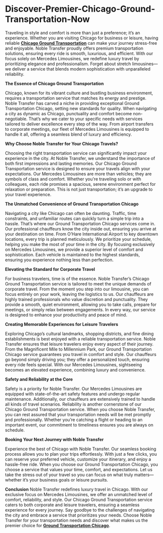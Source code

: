 # Discover-Premier-Chicago-Ground-Transportation-Now

Traveling in style and comfort is more than just a preference; it’s an experience. Whether you are visiting Chicago for business or leisure, having reliable **[Chicago Ground Transportation](http://www.nobletransfer.com/)** can make your journey stress-free and enjoyable. Noble Transfer proudly offers premium transportation solutions, ensuring every ride is smooth, luxurious, and efficient.
With our focus solely on Mercedes Limousines, we redefine luxury travel by prioritizing elegance and professionalism. Forget about stretch limousines—we deliver a service that blends modern sophistication with unparalleled reliability.

**The Essence of Chicago Ground Transportation**

Chicago, known for its vibrant culture and bustling business environment, requires a transportation service that matches its energy and prestige. Noble Transfer has carved a niche in providing exceptional Ground Transportation Chicago, setting new standards for quality.
When navigating a city as dynamic as Chicago, punctuality and comfort become non-negotiable. That’s why we cater to your specific needs with services tailored to deliver excellence every step of the way. From airport transfers to corporate meetings, our fleet of Mercedes Limousines is equipped to handle it all, offering a seamless blend of luxury and efficiency.

**Why Choose Noble Transfer for Your Chicago Travels?**

Choosing the right transportation service can significantly impact your experience in the city. At Noble Transfer, we understand the importance of both first impressions and lasting memories. Our Chicago Ground Transportation service is designed to ensure your travels align with your expectations.
Our Mercedes Limousines are more than vehicles; they are symbols of class and comfort. Whether you're traveling solo or with colleagues, each ride promises a spacious, serene environment perfect for relaxation or preparation. This is not just transportation; it’s an upgrade to your travel experience.

**The Unmatched Convenience of Ground Transportation Chicago**

Navigating a city like Chicago can often be daunting. Traffic, time constraints, and unfamiliar routes can quickly turn a simple trip into a hassle. That’s where our Ground Transportation Chicago services come in.
Our professional chauffeurs know the city inside out, ensuring you arrive at your destination on time. From O’Hare International Airport to key downtown locations, every trip is planned meticulously. We prioritize your schedule, helping you make the most of your time in the city.
By focusing exclusively on Mercedes Limousines, we provide a superior level of comfort and sophistication. Each vehicle is maintained to the highest standards, ensuring you experience nothing less than perfection.

**Elevating the Standard for Corporate Travel**

For business travelers, time is of the essence. Noble Transfer’s Chicago Ground Transportation service is tailored to meet the unique demands of corporate travel. From the moment you step into our limousine, you can focus entirely on your work, leaving the logistics to us.
Our chauffeurs are highly trained professionals who value discretion and punctuality. They provide a smooth, quiet environment, allowing you to take calls, prepare for meetings, or simply relax between engagements. In every way, our service is designed to enhance your productivity and peace of mind.

**Creating Memorable Experiences for Leisure Travelers**

Exploring Chicago’s cultural landmarks, shopping districts, and fine dining establishments is best enjoyed with a reliable transportation service. Noble Transfer ensures that leisure travelers enjoy every aspect of their journey.
From the Magnificent Mile to Millennium Park, our Ground Transportation Chicago service guarantees you travel in comfort and style. Our chauffeurs go beyond simply driving you; they offer a personalized touch, ensuring every ride feels special. With our Mercedes Limousines, sightseeing becomes an elevated experience, combining luxury and convenience.

**Safety and Reliability at the Core**

Safety is a priority for Noble Transfer. Our Mercedes Limousines are equipped with state-of-the-art safety features and undergo regular maintenance. Additionally, our chauffeurs are extensively trained to handle all kinds of travel scenarios.
Reliability is another cornerstone of our Chicago Ground Transportation service. When you choose Noble Transfer, you can rest assured that your transportation needs will be met promptly and professionally. Whether you’re catching a flight or heading to an important event, our commitment to timeliness ensures you are always on schedule.

**Booking Your Next Journey with Noble Transfer**

Experience the best of Chicago with Noble Transfer. Our seamless booking process allows you to plan your trips effortlessly. With just a few clicks, you can reserve your preferred vehicle, customize your itinerary, and enjoy a hassle-free ride.
When you choose our Ground Transportation Chicago, you choose a service that values your time, comfort, and expectations. Let us take the stress out of your travel so you can focus on what truly matters—whether it’s your business goals or leisure pursuits.

**Conclusion**
Noble Transfer redefines luxury travel in Chicago. With our exclusive focus on Mercedes Limousines, we offer an unmatched level of comfort, reliability, and style. Our Chicago Ground Transportation service caters to both corporate and leisure travelers, ensuring a seamless experience for every journey.
Say goodbye to the challenges of navigating the city and embrace a service that prioritizes your needs. Choose Noble Transfer for your transportation needs and discover what makes us the premier choice for **[Ground Transportation Chicago](http://www.nobletransfer.com/)**.
